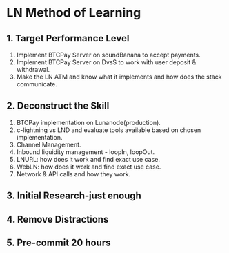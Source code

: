 # LN Method of Learning

## 1. Target Performance Level

1. Implement BTCPay Server on soundBanana to accept payments.
2. Implement BTCPay Server on DvsS to work with user deposit & withdrawal.
3. Make the LN ATM and know what it implements and how does the stack communicate.

## 2. Deconstruct the Skill

1. BTCPay implementation on Lunanode(production).
2. c-lightning vs LND and evaluate tools available based on chosen implementation.
3. Channel Management.
4. Inbound liquidity management - loopIn, loopOut.
5. LNURL: how does it work and find exact use case.
6. WebLN: how does it work and find exact use case.
7. Network & API calls and how they work.

## 3. Initial Research-just enough
## 4. Remove Distractions
## 5. Pre-commit 20 hours
